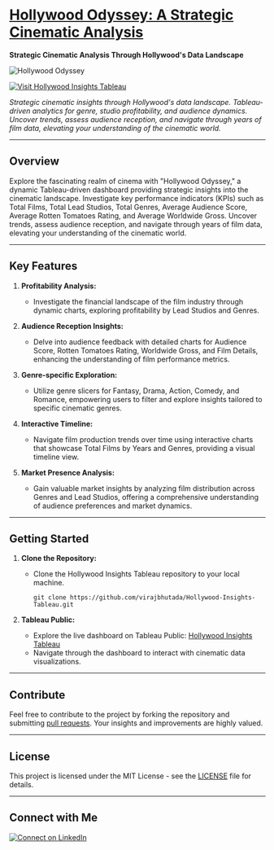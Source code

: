

# [Hollywood Odyssey: A Strategic Cinematic Analysis](https://public.tableau.com/app/profile/viraj.bhutada/viz/HollywoodInsights_ACinematicAnalysis/Dashboard1)
**Strategic Cinematic Analysis Through Hollywood's Data Landscape**

![Hollywood Odyssey](https://github.com/virajbhutada/Hollywood-Insights-Tableau/assets/143819712/69b95fe0-116f-4fdd-8ce8-a387d87d1392)

[![Visit Hollywood Insights Tableau](https://img.shields.io/badge/Visit%20on-Tableau%20Public-blue)](https://public.tableau.com/app/profile/viraj.bhutada/vizzes)

*Strategic cinematic insights through Hollywood's data landscape. Tableau-driven analytics for genre, studio profitability, and audience dynamics. Uncover trends, assess audience reception, and navigate through years of film data, elevating your understanding of the cinematic world.*

---

## Overview

Explore the fascinating realm of cinema with "Hollywood Odyssey," a dynamic Tableau-driven dashboard providing strategic insights into the cinematic landscape. Investigate key performance indicators (KPIs) such as Total Films, Total Lead Studios, Total Genres, Average Audience Score, Average Rotten Tomatoes Rating, and Average Worldwide Gross. Uncover trends, assess audience reception, and navigate through years of film data, elevating your understanding of the cinematic world.

---

## Key Features

1. **Profitability Analysis:**
   - Investigate the financial landscape of the film industry through dynamic charts, exploring profitability by Lead Studios and Genres.

2. **Audience Reception Insights:**
   - Delve into audience feedback with detailed charts for Audience Score, Rotten Tomatoes Rating, Worldwide Gross, and Film Details, enhancing the understanding of film performance metrics.

3. **Genre-specific Exploration:**
   - Utilize genre slicers for Fantasy, Drama, Action, Comedy, and Romance, empowering users to filter and explore insights tailored to specific cinematic genres.

4. **Interactive Timeline:**
   - Navigate film production trends over time using interactive charts that showcase Total Films by Years and Genres, providing a visual timeline view.

5. **Market Presence Analysis:**
   - Gain valuable market insights by analyzing film distribution across Genres and Lead Studios, offering a comprehensive understanding of audience preferences and market dynamics.

---

## Getting Started

1. **Clone the Repository:**
   - Clone the Hollywood Insights Tableau repository to your local machine.
     ```
     git clone https://github.com/virajbhutada/Hollywood-Insights-Tableau.git
     ```

2. **Tableau Public:**
   - Explore the live dashboard on Tableau Public: [Hollywood Insights Tableau](https://public.tableau.com/app/profile/viraj.bhutada/vizzes)
   - Navigate through the dashboard to interact with cinematic data visualizations.


---

## Contribute

Feel free to contribute to the project by forking the repository and submitting [pull requests](https://github.com/virajbhutada/Hollywood-Insights-Tableau/pulls). Your insights and improvements are highly valued.

---

## License

This project is licensed under the MIT License - see the [LICENSE](LICENSE) file for details.


---

## Connect with Me

[![Connect on LinkedIn](https://img.shields.io/badge/Connect%20on-LinkedIn-blue)](https://www.linkedin.com/in/virajnbhutada24/)


